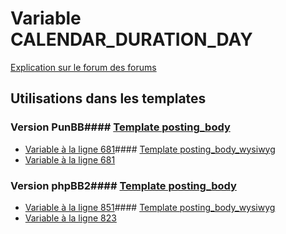 # Variable CALENDAR_DURATION_DAY
[Explication sur le forum des forums](http://forum.forumactif.com/t294113-listing-des-variables#CALENDAR_DURATION_DAY)
## Utilisations dans les templates
### Version PunBB#### [Template posting_body](punbb/posting_body.md)
* [Variable à la ligne 681](../punbb/posting_body.tpl#L681)#### [Template posting_body_wysiwyg](punbb/posting_body_wysiwyg.md)
* [Variable à la ligne 681](../punbb/posting_body_wysiwyg.tpl#L681)
### Version phpBB2#### [Template posting_body](subsilver/posting_body.md)
* [Variable à la ligne 851](../subsilver/posting_body.tpl#L851)#### [Template posting_body_wysiwyg](subsilver/posting_body_wysiwyg.md)
* [Variable à la ligne 823](../subsilver/posting_body_wysiwyg.tpl#L823)